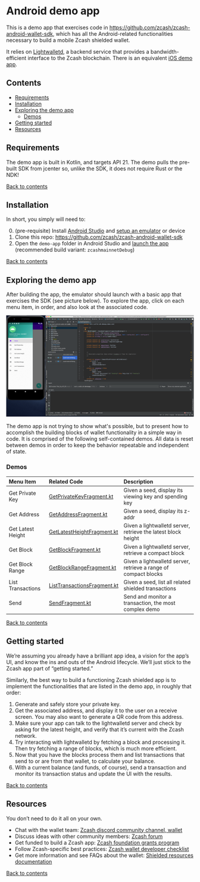 # Android demo app 
This is a demo app that exercises code in https://github.com/zcash/zcash-android-wallet-sdk, which has all the Android-related functionalities necessary to build a mobile Zcash shielded wallet. 

It relies on [Lightwalletd](https://github.com/zcash/lightwalletd), a backend service that provides a bandwidth-efficient interface to the Zcash blockchain. There is an equivalent [iOS demo app](https://github.com/zcash/ZcashLightClientKit). 


## Contents

- [Requirements](#requirements)
- [Installation](#installation)
- [Exploring the demo app](#exploring-the-demo-app)
  - [Demos](#demos)
- [Getting started](#getting-started)
- [Resources](#resources)

## Requirements
The demo app is built in Kotlin, and targets API 21. The demo pulls the pre-built SDK from jcenter so, unlike the SDK, it does not require Rust or the NDK! 

[Back to contents](#contents)

## Installation
In short, you simply will need to: 

0. (pre-requisite) Install [Android Studio](https://developer.android.com/studio) and [setup an emulator](https://developer.android.com/studio/run/emulator#runningapp) or device
1. Clone this repo: https://github.com/zcash/zcash-android-wallet-sdk 
2. Open the `demo-app` folder in Android Studio and [launch the app](https://developer.android.com/studio/run/emulator#runningapp)    
   (recommended build variant: `zcashmainnetDebug`)

[Back to contents](#contents)

## Exploring the demo app
After building the app, the emulator should launch with a basic app that exercises the SDK (see picture below). 
To explore the app, click on each menu item, in order, and also look at the associated code. 

![The android demo app, running in Android Studio](assets/demo-app.png?raw=true "Demo App with Android Studio")

The demo app is not trying to show what's possible, but to present how to accomplish the building blocks of wallet functionality in a simple way in code. It is comprised of the following self-contained demos. All data is reset between demos in order to keep the behavior repeatable and independent of state.

### Demos

Menu Item|Related Code|Description
:-----|:-----|:-----
Get Private Key|[GetPrivateKeyFragment.kt](app/src/main/java/cash/z/ecc/android/sdk/demoapp/demos/getprivatekey/GetPrivateKeyFragment.kt)|Given a seed, display its viewing key and spending key 
Get Address|[GetAddressFragment.kt](app/src/main/java/cash/z/ecc/android/sdk/demoapp/demos/getaddress/GetAddressFragment.kt)|Given a seed, display its z-addr
Get Latest Height|[GetLatestHeightFragment.kt](app/src/main/java/cash/z/ecc/android/sdk/demoapp/demos/getlatestheight/GetLatestHeightFragment.kt)|Given a lightwalletd server, retrieve the latest block height
Get Block|[GetBlockFragment.kt](app/src/main/java/cash/z/ecc/android/sdk/demoapp/demos/getblock/GetBlockFragment.kt)|Given a lightwalletd server, retrieve a compact block
Get Block Range|[GetBlockRangeFragment.kt](app/src/main/java/cash/z/ecc/android/sdk/demoapp/demos/getblockrange/GetBlockRangeFragment.kt)|Given a lightwalletd server, retrieve a range of compact blocks
List Transactions|[ListTransactionsFragment.kt](app/src/main/java/cash/z/ecc/android/sdk/demoapp/demos/listtransactions/ListTransactionsFragment.kt)|Given a seed, list all related shielded transactions
Send|[SendFragment.kt](app/src/main/java/cash/z/ecc/android/sdk/demoapp/demos/send/SendFragment.kt)|Send and monitor a transaction, the most complex demo

[Back to contents](#contents)

## Getting started
We’re assuming you already have a brilliant app idea, a vision for the app’s UI, and know the ins and outs of the Android lifecycle. We’ll just stick to the Zcash app part of “getting started.” 

Similarly, the best way to build a functioning Zcash shielded app is to implement the functionalities that are listed in the demo app, in roughly that order: 

1. Generate and safely store your private key. 
1. Get the associated address, and display it to the user on a receive screen. You may also want to generate a QR code from this address. 
1. Make sure your app can talk to the lightwalletd server and check by asking for the latest height, and verify that it’s current with the Zcash network. 
1. Try interacting with lightwalletd by fetching a block and processing it. Then try fetching a range of blocks, which is much more efficient. 
1. Now that you have the blocks process them and list transactions that send to or are from that wallet, to calculate your balance. 
1. With a current balance (and funds, of course), send a transaction and monitor its transaction status and update the UI with the results. 

[Back to contents](#contents)

## Resources
You don’t need to do it all on your own. 
* Chat with the wallet team: [Zcash discord community channel, wallet](https://discord.gg/efFG7UJ)
* Discuss ideas with other community members: [Zcash forum](https://forum.zcashcommunity.com/) 
* Get funded to build a Zcash app: [Zcash foundation grants program](https://grants.zfnd.org/)
* Follow Zcash-specific best practices: [Zcash wallet developer checklist](https://zcash.readthedocs.io/en/latest/rtd_pages/ux_wallet_checklist.html)
* Get more information and see FAQs about the wallet: [Shielded resources documentation](https://zcash.readthedocs.io/en/latest/rtd_pages/shielded_support.html)

[Back to contents](#contents)
